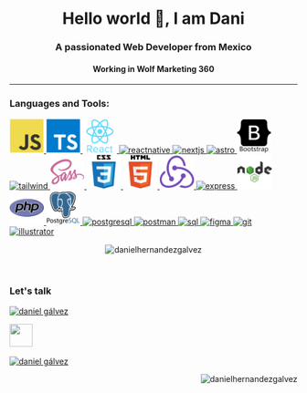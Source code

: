 <h1 align="center">Hello world 👋, I am Dani</h1>
<h3 align="center">A passionated Web Developer from Mexico</h3>
<h4 align="center">Working in <b>Wolf Marketing 360</b></h4>
<hr />

<!--Hello World I am Dany-->
<!--
<h3 align="le>Lenguajes y herramien
<p align="tp" wi//src="ht/aw.githubusercontent.com/odev/css3/css3-original-wordmark.svlt="  height="40="https://wwwarget=lanrefe"> <img src=rcnt.com/devon/on/icons/vg" altss" width="40" ="40"/> </a> href="https://www.typescrip/""blank" rel="noreferrer">src="hraw.grent.cevicons/devicon/master/icons/typescript/typescpt-original.svg" alt="typescriptdth="40" height="40"/> </a> </p>
https://cdn.worldvectorlogo.com/logos/nextjs-2.
https://daniel-galvez-website.netlify.app/img/next.png -->

<h3 align="left">Languages and Tools:</h3>
<p align="left">
   <a
    href="https://developer.mozilla.org/en-US/docs/Web/JavaScript"
    target="_blank"
    rel="noreferrer"
  >
    <img
      src="https://raw.githubusercontent.com/devicons/devicon/master/icons/javascript/javascript-original.svg"
      alt="javascript"
      width="60"
      height="60"
    />
  </a>
  <a href="https://www.typescriptlang.org/" target="_blank" rel="noreferrer">
    <img
      src="https://raw.githubusercontent.com/devicons/devicon/master/icons/typescript/typescript-original.svg"
      alt="typescript"
      width="60"
      height="60"
    />
  </a>
   <a href="https://reactjs.org/" target="_blank" rel="noreferrer">
    <img
      src="https://raw.githubusercontent.com/devicons/devicon/master/icons/react/react-original-wordmark.svg"
      alt="react"
      width="60"
      height="60"
    />
  </a>
  <a href="https://reactnative.dev/" target="_blank" rel="noreferrer">
    <img
      src="https://daniel-galvez-website.netlify.app/img/native.png"
      alt="reactnative"
      width="60"
      height="60"
    />
  </a>
  <a href="https://nextjs.org/" target="_blank" rel="noreferrer">
    <img
      src="https://daniel-galvez-website.netlify.app/img/next.png"
      alt="nextjs"
      width="60"
      height="60"
    />
  </a>
    <a href="" target="_blank" rel="noreferrer">
    <img
      src="https://astro.build/assets/press/astro-icon-light-gradient.svg"
      alt="astro"
      width="60"
      height="60"
    />
  </a>
 
  <a href="https://getbootstrap.com" target="_blank" rel="noreferrer">
    <img
      src="https://raw.githubusercontent.com/devicons/devicon/master/icons/bootstrap/bootstrap-plain-wordmark.svg"
      alt="bootstrap"
      width="60"
      height="60"
    />
  </a>
    <a href="https://tailwindcss.com/" target="_blank" rel="noreferrer">
    <img
      src="https://www.vectorlogo.zone/logos/tailwindcss/tailwindcss-icon.svg"
      alt="tailwind"
      width="60"
      height="60"
    />
  </a>
    <a href="https://sass-lang.com" target="_blank" rel="noreferrer">
    <img
      src="https://raw.githubusercontent.com/devicons/devicon/master/icons/sass/sass-original.svg"
      alt="sass"
      width="60"
      height="60"
    />
  </a>


  <a href="https://www.w3schools.com/css/" target="_blank" rel="noreferrer">
    <img
      src="https://raw.githubusercontent.com/devicons/devicon/master/icons/css3/css3-original-wordmark.svg"
      alt="css3"
      width="60"
      height="60"
    />
  </a>

  <a href="https://www.w3.org/html/" target="_blank" rel="noreferrer">
    <img
      src="https://raw.githubusercontent.com/devicons/devicon/master/icons/html5/html5-original-wordmark.svg"
      alt="html5"
      width="60"
      height="60"
    />
  </a>
  
  <a href="https://redux.js.org" target="_blank" rel="noreferrer">
    <img
      src="https://raw.githubusercontent.com/devicons/devicon/master/icons/redux/redux-original.svg"
      alt="redux"
      width="60"
      height="60"
    />
  </a>

  <a href="https://expressjs.com" target="_blank" rel="noreferrer">
    <img
      src="https://daniel-galvez-website.netlify.app/img/expressjs_logo.png"
      alt="express"
      width="60"
      height="60"
    />
  </a>
  <a href="https://nodejs.org" target="_blank" rel="noreferrer">
    <img
      src="https://raw.githubusercontent.com/devicons/devicon/master/icons/nodejs/nodejs-original-wordmark.svg"
      alt="nodejs"
      width="60"
      height="60"
    />
  </a>
  <a href="https://www.php.net" target="_blank" rel="noreferrer">
    <img
      src="https://raw.githubusercontent.com/devicons/devicon/master/icons/php/php-original.svg"
      alt="php"
      width="60"
      height="60"
    />
  </a>
  <a href="https://www.postgresql.org" target="_blank" rel="noreferrer">
    <img
      src="https://raw.githubusercontent.com/devicons/devicon/master/icons/postgresql/postgresql-original-wordmark.svg"
      alt="postgresql"
      width="60"
      height="60"
    />
  </a>
  <a href="" target="_blank" rel="noreferrer">
    <img
      src="https://brandslogos.com/wp-content/uploads/images/large/mysql-logo-1.png"
      alt="postgresql"
      width="60"
      height="60"
    />
  </a>
  <a href="https://postman.com" target="_blank" rel="noreferrer">
    <img
      src="https://www.vectorlogo.zone/logos/getpostman/getpostman-icon.svg"
      alt="postman"
      width="60"
      height="60"
    />
  </a>
  <a href="" target="_blank" rel="noreferrer">
    <img
      src="https://daniel-galvez-website.netlify.app/img/sql.png"
      alt="sql"
      width="60"
      height="60"
    />
  </a>
    <a href="https://www.figma.com/" target="_blank" rel="noreferrer">
    <img
      src="https://www.vectorlogo.zone/logos/figma/figma-icon.svg"
      alt="figma"
      width="60"
      height="60"
    />
  </a>
  <a href="https://git-scm.com/" target="_blank" rel="noreferrer">
    <img
      src="https://www.vectorlogo.zone/logos/git-scm/git-scm-icon.svg"
      alt="git"
      width="60"
      height="60"
    />
  </a>
    <a
    href="https://www.adobe.com/in/products/illustrator.html"
    target="_blank"
    rel="noreferrer">
    <img
      src="https://www.vectorlogo.zone/logos/adobe_illustrator/adobe_illustrator-icon.svg"
      alt="illustrator"
      width="60"
      height="60"
    />
  </a>
</p>

<!--
<hr>

[![Top Langs](https://github-readme-stats.vercel.app/api/top-langs/?username=DanielHernandezGalvez&layout)](https://github.com/anuraghazra/github-readme-stats)
-->

<p align="center">
  <img
    align="center"
    src="https://github-readme-stats.vercel.app/api/top-langs?username=danielhernandezgalvez&show_icons=true&title_color=e3b023&text_color=e6e6e6&bg_color=1a1a1a&locale=en&layout=compact"
    alt="danielhernandezgalvez"
  />
</p>

<br />

<!--
<hr>
<details>
  <summary>CV</summary>

  <summary>Información Personal</summary>
  
  - Nombre: Daniel Alejandro Hernández Gálvez
  - Ubicación: Zapopan Jal, México UTC-6
  - Email: hernandezgalvezalejandro@gmail.com
  - Website: [daniel-galvez-website.netlify.app](https://daniel-galvez-website.netlify.app/)
  - LinkedIn: [linkedin.com/in/-daniel-galvez-dev/](https://www.linkedin.com/in/-daniel-galvez-dev/)
  - GitHub: [github.com/DanielHernandezGalvez](https://github.com/DanielHernandezGalvez)

  <summary>Experiencia</summary>
  
  ### Núcleo de Diagnóstico
  #### Programador Analista - Enero 2023 - Presente
  Mi principal responsabilidad es desarrollar el frontend de los diversos microservicios de la empresa, lo cual ha resultado en una reducción significativa en el tiempo de ejecución.
  Tecnologías utilizadas: Next.js, React.js, JavaScript puro, CSS y Bootstrap.

  ### Emporia X
  #### Diseñador Gráfico - Abril 2022 - Enero 2023
  Diseño publicitario y maquetación web. A través de esto, descubrí mi pasión por el desarrollo de software.
  Tecnologías utilizadas: Figma, Illustrator, HTML y CSS.

  <summary>Habilidades</summary>
  
  - Programación: Javascript, PHP
  - Diseño web: HTML, CSS, Wordpress y SCSS
  - Frameworks: React.js, Next.js, Bootstrap y Express
  - Diseño: Figma, Illustrator y Photoshop
  - Herramientas: Git, Notion y Monday
  - Idiomas: Inglés B1 (Intermedio)

  <summary>Educación</summary>
  
  - Bootcamp de Desarrollo FullStack - SoyHenry
  - Carrera de Desarrollo Frontend - CoderHouse
  - Licenciatura en Relaciones Públicas y Comunicación - Universidad de Guadalajara
  </details>
<hr>
-->

<h3 align="left">Let's talk</h3>
<p align="left">
  <a
    href="https://www.linkedin.com/in/-daniel-g%C3%A1lvez-70a897230/"
    target="_blank"
    ><img
      src="https://cdn-icons-png.flaticon.com/128/145/145807.png"
      alt="daniel gálvez"
      height="40"
      width="40"
  /></a>

  <a href="https://daniel-galvez-website.netlify.app/"
    ><img
      src="https://cdn-icons-png.flaticon.com/128/3003/3003511.png"
      height="40"
      width="40"
  /></a>
</p>
<p>
  <a href="mailto:hernandezgalvezalejandro@gmail.com" target="_blank"
    ><img
      src="https://cdn-icons-png.flaticon.com/128/732/732200.png"
      alt="daniel gálvez"
      height="40"
      width="40"
  /></a>
</p>

<p align="right">
  <img
    src="https://komarev.com/ghpvc/?username=danielhernandezgalvez&label=Profile%20views&color=e3b041&style=flat"
    alt="danielhernandezgalvez"
  />
</p>
